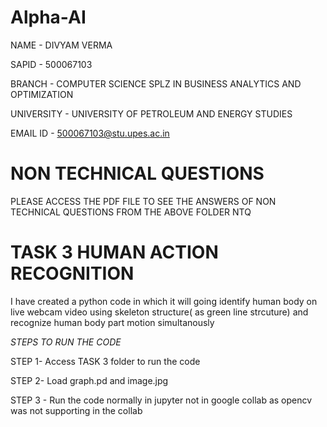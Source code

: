 # Alpha-AI
NAME - DIVYAM VERMA 

SAPID - 500067103

BRANCH - COMPUTER SCIENCE SPLZ IN BUSINESS ANALYTICS AND OPTIMIZATION

UNIVERSITY - UNIVERSITY OF PETROLEUM AND ENERGY STUDIES

EMAIL ID - 500067103@stu.upes.ac.in

# NON TECHNICAL QUESTIONS

PLEASE ACCESS THE PDF FILE TO SEE THE ANSWERS OF NON TECHNICAL QUESTIONS FROM THE ABOVE FOLDER NTQ

# TASK 3 HUMAN ACTION RECOGNITION

I have created a python code in which it will going identify human body on live webcam video using skeleton structure( as green line strcuture) and recognize human body part motion simultanously

*STEPS TO RUN THE CODE*

STEP 1- Access TASK 3 folder to run the code 

STEP 2- Load graph.pd and image.jpg

STEP 3 - Run the code normally in jupyter not in google collab as opencv was not supporting in the collab 

